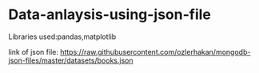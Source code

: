 # Data-anlaysis-using-json-file

Libraries used:pandas,matplotlib

link of json file:  https://raw.githubusercontent.com/ozlerhakan/mongodb-json-files/master/datasets/books.json
